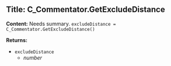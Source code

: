 ## Title: C_Commentator.GetExcludeDistance

**Content:**
Needs summary.
`excludeDistance = C_Commentator.GetExcludeDistance()`

**Returns:**
- `excludeDistance`
  - *number*